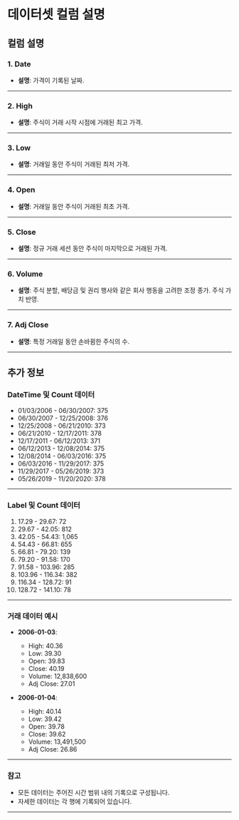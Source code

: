 # 데이터셋 컬럼 설명

## 컬럼 설명

### 1. Date
- **설명**: 가격이 기록된 날짜.

---

### 2. High
- **설명**: 주식이 거래 시작 시점에 거래된 최고 가격.

---

### 3. Low
- **설명**: 거래일 동안 주식이 거래된 최저 가격.

---

### 4. Open
- **설명**: 거래일 동안 주식이 거래된 최초 가격.

---

### 5. Close
- **설명**: 정규 거래 세션 동안 주식이 마지막으로 거래된 가격.

---

### 6. Volume
- **설명**: 주식 분할, 배당금 및 권리 행사와 같은 회사 행동을 고려한 조정 종가. 주식 가치 반영.

---

### 7. Adj Close
- **설명**: 특정 거래일 동안 손바뀜한 주식의 수.

---

## 추가 정보

### DateTime 및 Count 데이터
- 01/03/2006 - 06/30/2007: 375
- 06/30/2007 - 12/25/2008: 376
- 12/25/2008 - 06/21/2010: 373
- 06/21/2010 - 12/17/2011: 378
- 12/17/2011 - 06/12/2013: 371
- 06/12/2013 - 12/08/2014: 375
- 12/08/2014 - 06/03/2016: 375
- 06/03/2016 - 11/29/2017: 375
- 11/29/2017 - 05/26/2019: 373
- 05/26/2019 - 11/20/2020: 378

---

### Label 및 Count 데이터
1. 17.29 - 29.67: 72
2. 29.67 - 42.05: 812
3. 42.05 - 54.43: 1,065
4. 54.43 - 66.81: 655
5. 66.81 - 79.20: 139
6. 79.20 - 91.58: 170
7. 91.58 - 103.96: 285
8. 103.96 - 116.34: 382
9. 116.34 - 128.72: 91
10. 128.72 - 141.10: 78

---

### 거래 데이터 예시
- **2006-01-03**:  
  - High: 40.36  
  - Low: 39.30  
  - Open: 39.83  
  - Close: 40.19  
  - Volume: 12,838,600  
  - Adj Close: 27.01  

- **2006-01-04**:  
  - High: 40.14  
  - Low: 39.42  
  - Open: 39.78  
  - Close: 39.62  
  - Volume: 13,491,500  
  - Adj Close: 26.86  

---

### 참고
- 모든 데이터는 주어진 시간 범위 내의 기록으로 구성됩니다.
- 자세한 데이터는 각 행에 기록되어 있습니다.

---
